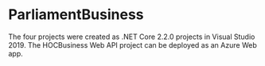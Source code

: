 # ParliamentBusiness

The four projects were created as .NET Core 2.2.0 projects in Visual Studio 2019. The HOCBusiness Web API project can be deployed as an Azure Web app.
